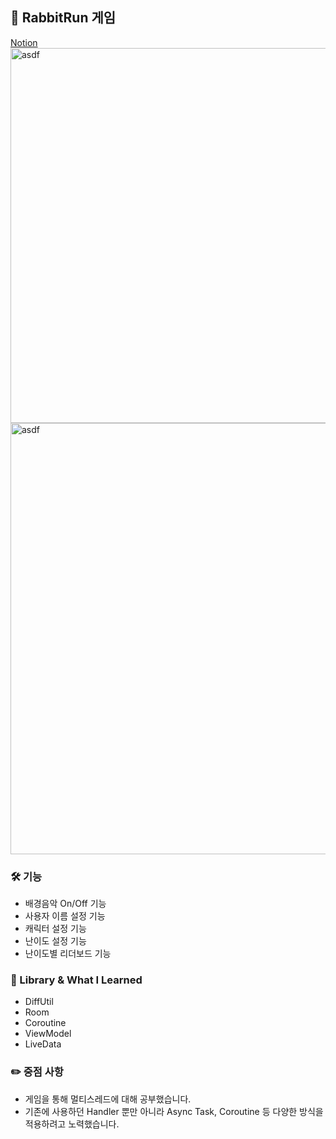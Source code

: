## 👋 RabbitRun 게임
[Notion](https://www.notion.so/RabbitRun-38365cd8a7b44be1bae2e980901a56cd)   
<img width="600" alt="asdf" src="https://user-images.githubusercontent.com/89892954/137141587-2342f572-d490-434f-b554-1459311162ad.gif">   
<img width="690" alt="asdf" src="https://user-images.githubusercontent.com/89892954/136998941-a4436c13-6380-4caa-8f99-1c153714d050.png">   
### 🛠 기능
+ 배경음악 On/Off 기능
+ 사용자 이름 설정 기능
+ 캐릭터 설정 기능
+ 난이도 설정 기능
+ 난이도별 리더보드 기능

### 📗 Library & What I Learned
+ DiffUtil
+ Room
+ Coroutine
+ ViewModel
+ LiveData

### ✏️ 중점 사항   
+ 게임을 통해 멀티스레드에 대해 공부했습니다.
+ 기존에 사용하던 Handler 뿐만 아니라 Async Task, Coroutine 등 다양한 방식을 적용하려고 노력했습니다.
